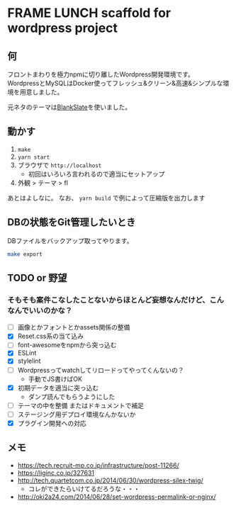 # FRAME LUNCH scaffold for wordpress project

## 何

フロントまわりを極力npmに切り離したWordpress開発環境です。  
WordpressとMySQLはDocker使ってフレッシュ&クリーン&高速&シンプルな環境を用意しました。

元ネタのテーマは[BlankSlate](http://tidythemes.com/concept/)を使いました。
 
## 動かす

1. `make`
2. `yarn start`
3. ブラウザで `http://localhost`
    - 初回はいろいろ言われるので適当にセットアップ
4. 外観 > テーマ > fl

あとはよしなに。 なお、 `yarn build` で例によって圧縮版を出力します

## DBの状態をGit管理したいとき

DBファイルをバックアップ取ってやります。

```bash
make export
```

## TODO or 野望

### そもそも案件こなしたことないからほとんど妄想なんだけど、こんなんでいいのかな？

- [ ] 画像とかフォントとかassets関係の整備
- [x] Reset.css系の当て込み
- [ ] font-awesomeをnpmから突っ込む
- [x] ESLint
- [x] stylelint
- [ ] Wordpressってwatchしてリロードってやってくんないの？
    - 手動でJS書けばOK
- [x] 初期データを適当に突っ込む
    - ダンプ読んでもらうようにした
- [ ] テーマの中を整備 またはドキュメントで補足
- [ ] ステージング用デプロイ環境なんかないか
- [x] プラグイン開発への対応

## メモ

- https://tech.recruit-mp.co.jp/infrastructure/post-11266/
- https://liginc.co.jp/327631
- http://tech.quartetcom.co.jp/2014/06/30/wordpress-silex-twig/
    - コレができたらいけてるだろうな・・・
- http://oki2a24.com/2014/06/28/set-wordpress-permalink-or-nginx/ 
